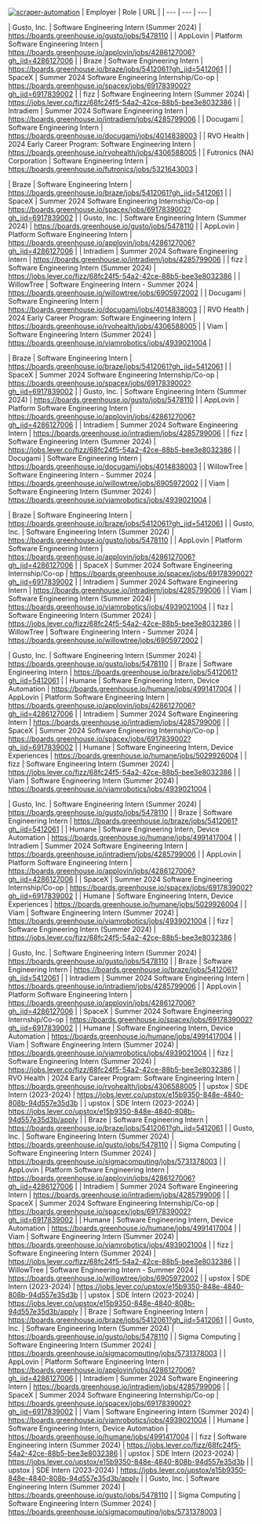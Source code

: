 [![scraper-automation](https://github.com/azad-ali786/Intern_JobOpenings/actions/workflows/scraper-automation.yml/badge.svg)](https://github.com/azad-ali786/Intern_JobOpenings/actions/workflows/scraper-automation.yml)
| Employer | Role | URL |
| --- | --- | --- |

| Gusto, Inc. | Software Engineering Intern (Summer 2024) | https://boards.greenhouse.io/gusto/jobs/5478110 |
| AppLovin | Platform Software Engineering Intern | https://boards.greenhouse.io/applovin/jobs/4286127006?gh_jid=4286127006 |
| Braze | Software Engineering Intern | https://boards.greenhouse.io/braze/jobs/5412061?gh_jid=5412061 |
| SpaceX | Summer 2024 Software Engineering Internship/Co-op | https://boards.greenhouse.io/spacex/jobs/6917839002?gh_jid=6917839002 |
| fizz | Software Engineering Intern (Summer 2024) | https://jobs.lever.co/fizz/68fc24f5-54a2-42ce-88b5-bee3e8032386 |
| Intradiem | Summer 2024 Software Engineering Intern | https://boards.greenhouse.io/intradiem/jobs/4285799006 |
| Docugami | Software Engineering Intern | https://boards.greenhouse.io/docugami/jobs/4014838003 |
| RVO Health | 2024 Early Career Program: Software Engineering Intern | https://boards.greenhouse.io/rvohealth/jobs/4306588005 |
| Futronics (NA) Corporation | Software Engineering Intern | https://boards.greenhouse.io/futronics/jobs/5321643003 |

| Braze | Software Engineering Intern | https://boards.greenhouse.io/braze/jobs/5412061?gh_jid=5412061 |
| SpaceX | Summer 2024 Software Engineering Internship/Co-op | https://boards.greenhouse.io/spacex/jobs/6917839002?gh_jid=6917839002 |
| Gusto, Inc. | Software Engineering Intern (Summer 2024) | https://boards.greenhouse.io/gusto/jobs/5478110 |
| AppLovin | Platform Software Engineering Intern | https://boards.greenhouse.io/applovin/jobs/4286127006?gh_jid=4286127006 |
| Intradiem | Summer 2024 Software Engineering Intern | https://boards.greenhouse.io/intradiem/jobs/4285799006 |
| fizz | Software Engineering Intern (Summer 2024) | https://jobs.lever.co/fizz/68fc24f5-54a2-42ce-88b5-bee3e8032386 |
| WillowTree | Software Engineering Intern - Summer 2024 | https://boards.greenhouse.io/willowtree/jobs/6905972002 |
| Docugami | Software Engineering Intern | https://boards.greenhouse.io/docugami/jobs/4014838003 |
| RVO Health | 2024 Early Career Program: Software Engineering Intern | https://boards.greenhouse.io/rvohealth/jobs/4306588005 |
| Viam | Software Engineering Intern (Summer 2024) | https://boards.greenhouse.io/viamrobotics/jobs/4939021004 |

| Braze | Software Engineering Intern | https://boards.greenhouse.io/braze/jobs/5412061?gh_jid=5412061 |
| SpaceX | Summer 2024 Software Engineering Internship/Co-op | https://boards.greenhouse.io/spacex/jobs/6917839002?gh_jid=6917839002 |
| Gusto, Inc. | Software Engineering Intern (Summer 2024) | https://boards.greenhouse.io/gusto/jobs/5478110 |
| AppLovin | Platform Software Engineering Intern | https://boards.greenhouse.io/applovin/jobs/4286127006?gh_jid=4286127006 |
| Intradiem | Summer 2024 Software Engineering Intern | https://boards.greenhouse.io/intradiem/jobs/4285799006 |
| fizz | Software Engineering Intern (Summer 2024) | https://jobs.lever.co/fizz/68fc24f5-54a2-42ce-88b5-bee3e8032386 |
| Docugami | Software Engineering Intern | https://boards.greenhouse.io/docugami/jobs/4014838003 |
| WillowTree | Software Engineering Intern - Summer 2024 | https://boards.greenhouse.io/willowtree/jobs/6905972002 |
| Viam | Software Engineering Intern (Summer 2024) | https://boards.greenhouse.io/viamrobotics/jobs/4939021004 |

| Braze | Software Engineering Intern | https://boards.greenhouse.io/braze/jobs/5412061?gh_jid=5412061 |
| Gusto, Inc. | Software Engineering Intern (Summer 2024) | https://boards.greenhouse.io/gusto/jobs/5478110 |
| AppLovin | Platform Software Engineering Intern | https://boards.greenhouse.io/applovin/jobs/4286127006?gh_jid=4286127006 |
| SpaceX | Summer 2024 Software Engineering Internship/Co-op | https://boards.greenhouse.io/spacex/jobs/6917839002?gh_jid=6917839002 |
| Intradiem | Summer 2024 Software Engineering Intern | https://boards.greenhouse.io/intradiem/jobs/4285799006 |
| Viam | Software Engineering Intern (Summer 2024) | https://boards.greenhouse.io/viamrobotics/jobs/4939021004 |
| fizz | Software Engineering Intern (Summer 2024) | https://jobs.lever.co/fizz/68fc24f5-54a2-42ce-88b5-bee3e8032386 |
| WillowTree | Software Engineering Intern - Summer 2024 | https://boards.greenhouse.io/willowtree/jobs/6905972002 |

| Gusto, Inc. | Software Engineering Intern (Summer 2024) | https://boards.greenhouse.io/gusto/jobs/5478110 |
| Braze | Software Engineering Intern | https://boards.greenhouse.io/braze/jobs/5412061?gh_jid=5412061 |
| Humane | Software Engineering Intern, Device Automation | https://boards.greenhouse.io/humane/jobs/4991417004 |
| AppLovin | Platform Software Engineering Intern | https://boards.greenhouse.io/applovin/jobs/4286127006?gh_jid=4286127006 |
| Intradiem | Summer 2024 Software Engineering Intern | https://boards.greenhouse.io/intradiem/jobs/4285799006 |
| SpaceX | Summer 2024 Software Engineering Internship/Co-op | https://boards.greenhouse.io/spacex/jobs/6917839002?gh_jid=6917839002 |
| Humane | Software Engineering Intern, Device Experiences | https://boards.greenhouse.io/humane/jobs/5029926004 |
| fizz | Software Engineering Intern (Summer 2024) | https://jobs.lever.co/fizz/68fc24f5-54a2-42ce-88b5-bee3e8032386 |
| Viam | Software Engineering Intern (Summer 2024) | https://boards.greenhouse.io/viamrobotics/jobs/4939021004 |

| Gusto, Inc. | Software Engineering Intern (Summer 2024) | https://boards.greenhouse.io/gusto/jobs/5478110 |
| Braze | Software Engineering Intern | https://boards.greenhouse.io/braze/jobs/5412061?gh_jid=5412061 |
| Humane | Software Engineering Intern, Device Automation | https://boards.greenhouse.io/humane/jobs/4991417004 |
| Intradiem | Summer 2024 Software Engineering Intern | https://boards.greenhouse.io/intradiem/jobs/4285799006 |
| AppLovin | Platform Software Engineering Intern | https://boards.greenhouse.io/applovin/jobs/4286127006?gh_jid=4286127006 |
| SpaceX | Summer 2024 Software Engineering Internship/Co-op | https://boards.greenhouse.io/spacex/jobs/6917839002?gh_jid=6917839002 |
| Humane | Software Engineering Intern, Device Experiences | https://boards.greenhouse.io/humane/jobs/5029926004 |
| Viam | Software Engineering Intern (Summer 2024) | https://boards.greenhouse.io/viamrobotics/jobs/4939021004 |
| fizz | Software Engineering Intern (Summer 2024) | https://jobs.lever.co/fizz/68fc24f5-54a2-42ce-88b5-bee3e8032386 |

| Gusto, Inc. | Software Engineering Intern (Summer 2024) | https://boards.greenhouse.io/gusto/jobs/5478110 |
| Braze | Software Engineering Intern | https://boards.greenhouse.io/braze/jobs/5412061?gh_jid=5412061 |
| Intradiem | Summer 2024 Software Engineering Intern | https://boards.greenhouse.io/intradiem/jobs/4285799006 |
| AppLovin | Platform Software Engineering Intern | https://boards.greenhouse.io/applovin/jobs/4286127006?gh_jid=4286127006 |
| SpaceX | Summer 2024 Software Engineering Internship/Co-op | https://boards.greenhouse.io/spacex/jobs/6917839002?gh_jid=6917839002 |
| Humane | Software Engineering Intern, Device Automation | https://boards.greenhouse.io/humane/jobs/4991417004 |
| Viam | Software Engineering Intern (Summer 2024) | https://boards.greenhouse.io/viamrobotics/jobs/4939021004 |
| fizz | Software Engineering Intern (Summer 2024) | https://jobs.lever.co/fizz/68fc24f5-54a2-42ce-88b5-bee3e8032386 |
| RVO Health | 2024 Early Career Program: Software Engineering Intern | https://boards.greenhouse.io/rvohealth/jobs/4306588005 |
| upstox | SDE Intern (2023-2024) | https://jobs.lever.co/upstox/e15b9350-848e-4840-808b-94d557e35d3b |
| upstox | SDE Intern (2023-2024) | https://jobs.lever.co/upstox/e15b9350-848e-4840-808b-94d557e35d3b/apply |
| Braze | Software Engineering Intern | https://boards.greenhouse.io/braze/jobs/5412061?gh_jid=5412061 |
| Gusto, Inc. | Software Engineering Intern (Summer 2024) | https://boards.greenhouse.io/gusto/jobs/5478110 |
| Sigma Computing | Software Engineering Intern (Summer 2024) | https://boards.greenhouse.io/sigmacomputing/jobs/5731378003 |
| AppLovin | Platform Software Engineering Intern | https://boards.greenhouse.io/applovin/jobs/4286127006?gh_jid=4286127006 |
| Intradiem | Summer 2024 Software Engineering Intern | https://boards.greenhouse.io/intradiem/jobs/4285799006 |
| SpaceX | Summer 2024 Software Engineering Internship/Co-op | https://boards.greenhouse.io/spacex/jobs/6917839002?gh_jid=6917839002 |
| Humane | Software Engineering Intern, Device Automation | https://boards.greenhouse.io/humane/jobs/4991417004 |
| Viam | Software Engineering Intern (Summer 2024) | https://boards.greenhouse.io/viamrobotics/jobs/4939021004 |
| fizz | Software Engineering Intern (Summer 2024) | https://jobs.lever.co/fizz/68fc24f5-54a2-42ce-88b5-bee3e8032386 |
| WillowTree | Software Engineering Intern - Summer 2024 | https://boards.greenhouse.io/willowtree/jobs/6905972002 |
| upstox | SDE Intern (2023-2024) | https://jobs.lever.co/upstox/e15b9350-848e-4840-808b-94d557e35d3b |
| upstox | SDE Intern (2023-2024) | https://jobs.lever.co/upstox/e15b9350-848e-4840-808b-94d557e35d3b/apply |
| Braze | Software Engineering Intern | https://boards.greenhouse.io/braze/jobs/5412061?gh_jid=5412061 |
| Gusto, Inc. | Software Engineering Intern (Summer 2024) | https://boards.greenhouse.io/gusto/jobs/5478110 |
| Sigma Computing | Software Engineering Intern (Summer 2024) | https://boards.greenhouse.io/sigmacomputing/jobs/5731378003 |
| AppLovin | Platform Software Engineering Intern | https://boards.greenhouse.io/applovin/jobs/4286127006?gh_jid=4286127006 |
| Intradiem | Summer 2024 Software Engineering Intern | https://boards.greenhouse.io/intradiem/jobs/4285799006 |
| SpaceX | Summer 2024 Software Engineering Internship/Co-op | https://boards.greenhouse.io/spacex/jobs/6917839002?gh_jid=6917839002 |
| Viam | Software Engineering Intern (Summer 2024) | https://boards.greenhouse.io/viamrobotics/jobs/4939021004 |
| Humane | Software Engineering Intern, Device Automation | https://boards.greenhouse.io/humane/jobs/4991417004 |
| fizz | Software Engineering Intern (Summer 2024) | https://jobs.lever.co/fizz/68fc24f5-54a2-42ce-88b5-bee3e8032386 |
| upstox | SDE Intern (2023-2024) | https://jobs.lever.co/upstox/e15b9350-848e-4840-808b-94d557e35d3b |
| upstox | SDE Intern (2023-2024) | https://jobs.lever.co/upstox/e15b9350-848e-4840-808b-94d557e35d3b/apply |
| Gusto, Inc. | Software Engineering Intern (Summer 2024) | https://boards.greenhouse.io/gusto/jobs/5478110 |
| Sigma Computing | Software Engineering Intern (Summer 2024) | https://boards.greenhouse.io/sigmacomputing/jobs/5731378003 |